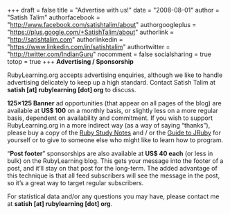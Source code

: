 +++
draft = false
title = "Advertise with us!"
date = "2008-08-01"
author = "Satish Talim"
authorfacebook = "http://www.facebook.com/satishtalim/about"
authorgoogleplus = "https://plus.google.com/+SatishTalim/about"
authorlink = "http://satishtalim.com"
authorlinkedin = "https://www.linkedin.com/in/satishtalim"
authortwitter = "http://twitter.com/IndianGuru"
nocomment = false
socialsharing = true
totop = true
+++
**Advertising / Sponsorship**

RubyLearning.org accepts advertising enquiries, although we like to
handle advertising delicately to keep up a high standard. Contact Satish
Talim at **satish [at] rubylearning [dot] org** to discuss.

**125×125 Banner** ad opportunities (that appear on all pages of the
blog) are available at **US\$ 100** on a monthly basis, or slightly less
on a more regular basis, dependent on availability and commitment. If
you wish to support RubyLearning.org in a more indirect way (as a way of
saying “thanks”), please buy a copy of the [Ruby Study
Notes](/web/20130807020030/http://book.rubylearning.org/) and / or the
[Guide to JRuby](/web/20130807020030/http://jruby.rubylearning.org/) for
yourself or to give to someone else who might like to learn how to
program.

“**Post footer**” sponsorships are also available at **US\$ 40 each**
(or less in bulk) on the RubyLearning blog. This gets your message into
the footer of a post, and it’ll stay on that post for the long-term. The
added advantage of this technique is that all feed subscribers will see
the message in the post, so it’s a great way to target regular
subscribers.

For statistical data and/or any questions you may have, please contact
me at **satish [at] rubylearning [dot] org**.


